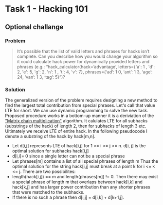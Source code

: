 # Task 1 - Hacking 101
## Optional challange
### Problem
> It’s possible that the list of valid letters and phrases for hacks isn’t complete. Can you describe how you would change your algorithm so it could calculate hack power for dynamically provided letters and phrases (e.g.: “hack_calculator(hack=’advantage’, letters={'a': 1 , 'd': 2, 'e': 5, 'g': 2, 'n': 1 , 't': 4, 'v': 7}, phrases={‘ad’: 1 0, ‘ant’: 1 3, ‘age’: 24, ‘van’: 1 3, ‘tag’: 5}”)?
### Solution
The generalized version of the problem requires designing a new method to find the largest total contribution from special phrases. Let's call that value LTE for short.
We can use dynamic programming to solve the new task. Proposed procedure works in a bottom-up manner it is a deriviation of the ["Matrix chain multiplication"](https://en.wikipedia.org/wiki/Matrix_chain_multiplication) algorithm.  It calulates LTE for all subhacks (substrings of the hack) of length 2, then for subhacks of length 3 etc. Ultimately we receive LTE of entire hack. In the following pseudocode I denote a substring of the hack by hack[m,n].

* Let d[i,j] represents LTE of hack[i,j] for 1 <= i <= j <= n. d[i, j] is the optimal solution
for subhacks hack[i,j]
* d[i,i]= 0 since a single letter can not be a special phrase
* Let phrases[m] contains a list of all special phrases of length m
Thus the optimal solution for the string hack[i,j] must break at a point k for i <= k <= j. There are two possibilites:
* length(hack[i,j]) == m and length(phrases[m]) != 0. Then there may exist a special phrase of length m that overlaps between hack[i,k] and hack[k,j] and has larger power contribution than any shorter phrases that were matched to the subhacks. 
* If there is no such a phrase then d[i,j] = d[i,k] + d[k+1,j]. 

